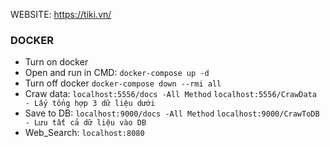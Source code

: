 WEBSITE: https://tiki.vn/

### DOCKER
- Turn on docker
- Open and run in CMD:
    `docker-compose up -d`
- Turn off docker
    `docker-compose down --rmi all`
- Craw data:
    `localhost:5556/docs -All Method`
    `localhost:5556/CrawData - Lấy tổng hợp 3 dữ liệu dưới `
- Save to DB:
    `localhost:9000/docs -All Method`
    `localhost:9000/CrawToDB - Lưu tất cả dữ liệu vào DB`
- Web_Search:
    `localhost:8080`

